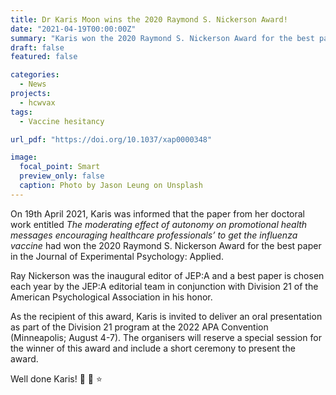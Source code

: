 ```yaml
---
title: Dr Karis Moon wins the 2020 Raymond S. Nickerson Award!
date: "2021-04-19T00:00:00Z"
summary: "Karis won the 2020 Raymond S. Nickerson Award for the best paper in the Journal of Experimental Psychology: Applied."
draft: false
featured: false

categories:
  - News
projects:
  - hcwvax
tags:
  - Vaccine hesitancy

url_pdf: "https://doi.org/10.1037/xap0000348"

image:
  focal_point: Smart
  preview_only: false
  caption: Photo by Jason Leung on Unsplash
---
```

On 19th April 2021, Karis was informed that the paper from her doctoral work entitled *The moderating effect of autonomy on promotional health messages encouraging healthcare professionals’ to get the influenza vaccine* had won the 2020 Raymond S. Nickerson Award for the best paper in the Journal of Experimental Psychology: Applied.

Ray Nickerson was the inaugural editor of JEP:A and a best paper is chosen each year by the JEP:A editorial team in conjunction with Division 21 of the American Psychological Association in his honor.

As the recipient of this award, Karis is invited to deliver an oral presentation as part of the Division 21 program at the 2022 APA Convention (Minneapolis; August 4-7).  The organisers will reserve a special session for the winner of this award and include a short ceremony to present the award.

Well done Karis! :tada: :clap: :star:
